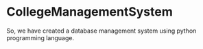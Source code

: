 # CollegeManagementSystem
So, we have created a database management system using python programming language.
